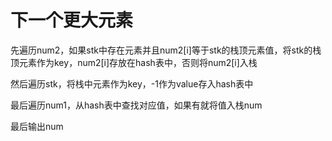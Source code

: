 # 下一个更大元素

先遍历num2，如果stk中存在元素并且num2[i]等于stk的栈顶元素值，将stk的栈顶元素作为key，num2[i]存放在hash表中，否则将num2[i]入栈

然后遍历stk，将栈中元素作为key，-1作为value存入hash表中

最后遍历num1，从hash表中查找对应值，如果有就将值入栈num

最后输出num


